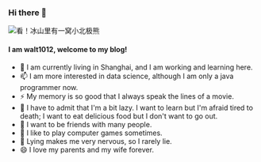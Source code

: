 ### Hi there 👋
![看！冰山里有一窝小北极熊](https://walt-community.sh1a.qingstor.com/CubsEmerge_ZH-CN1697031244_1920x1080.jpg?expires=1617807031&signature=9LCL9u6yDz6LRw3mkjwN%2F9J%2FD%2Bu8CQU3cWESAxiAHao%3D&access_key_id=TZSFPINHTMORQDKMPPYU)

#### I am walt1012, welcome to my blog!

- 🔭 I am currently living in Shanghai, and I am working and learning here.
- 📫 I am more interested in data science, although I am only a java programmer now.
- ⚡ My memory is so good that I always speak the lines of a movie.
- 🌱 I have to admit that I'm a bit lazy. I want to learn but I'm afraid tired to death; I want to eat delicious food but I don't want to go out.
- 👯 I want to be friends with many people.
- 🤔 I like to play computer games sometimes.
- 💬 Lying makes me very nervous, so I rarely lie.
- 😄 I love my parents and my wife forever.
